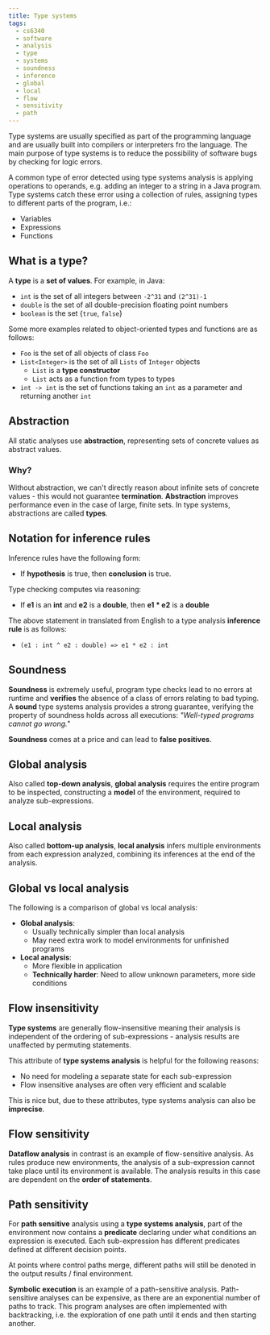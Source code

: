 ```yaml
---
title: Type systems
tags:
  - cs6340
  - software
  - analysis
  - type
  - systems
  - soundness
  - inference
  - global
  - local
  - flow
  - sensitivity
  - path
---
```


Type systems are usually specified as part of the programming language and are usually built into
compilers or interpreters fro the language. The main purpose of type systems is to reduce the
possibility of software bugs by checking for logic errors.

A common type of error detected using type systems analysis is applying operations to operands, e.g.
adding an integer to a string in a Java program. Type systems catch these error using a collection
of rules, assigning types to different parts of the program, i.e.:

- Variables
- Expressions
- Functions

## What is a type?

A **type** is a **set of values**. For example, in Java:

- `int` is the set of all integers between `-2^31` and `(2^31)-1`
- `double` is the set of all double-precision floating point numbers
- `boolean` is the set {`true`, `false`}

Some more examples related to object-oriented types and functions are as follows:

- `Foo` is the set of all objects of class `Foo`
- `List<Integer>` is the set of all `Lists` of `Integer` objects
  - `List` is a **type constructor**
  - `List` acts as a function from types to types
- `int -> int` is the set of functions taking an `int` as a parameter and returning another `int`

## Abstraction

All static analyses use **abstraction**, representing sets of concrete values as abstract values.

### Why?

Without abstraction, we can't directly reason about infinite sets of concrete values - this would
not guarantee **termination**. **Abstraction** improves performance even in the case of large,
finite sets. In type systems, abstractions are called **types**.

## Notation for inference rules

Inference rules have the following form:

- If **hypothesis** is true, then **conclusion** is true.

Type checking computes via reasoning:

- If **e1** is an **int** and **e2** is a **double**, then **e1 \* e2** is a **double**

The above statement in translated from English to a type analysis **inference rule** is as follows:

- `(e1 : int ^ e2 : double) => e1 * e2 : int`

## Soundness

**Soundness** is extremely useful, program type checks lead to no errors at runtime and **verifies**
the absence of a class of errors relating to bad typing. A **sound** type systems analysis provides
a strong guarantee, verifying the property of soundness holds across all executions: _"Well-typed
programs cannot go wrong."_

**Soundness** comes at a price and can lead to **false positives**.

## Global analysis

Also called **top-down analysis**, **global analysis** requires the entire program to be inspected,
constructing a **model** of the environment, required to analyze sub-expressions.

## Local analysis

Also called **bottom-up analysis**, **local analysis** infers multiple environments from each
expression analyzed, combining its inferences at the end of the analysis.

## Global vs local analysis

The following is a comparison of global vs local analysis:

- **Global analysis**:
  - Usually technically simpler than local analysis
  - May need extra work to model environments for unfinished programs
- **Local analysis**:
  - More flexible in application
  - **Technically harder**: Need to allow unknown parameters, more side conditions

## Flow insensitivity

**Type systems** are generally flow-insensitive meaning their analysis is independent of the
ordering of sub-expressions - analysis results are unaffected by permuting statements.

This attribute of **type systems analysis** is helpful for the following reasons:

- No need for modeling a separate state for each sub-expression
- Flow insensitive analyses are often very efficient and scalable

This is nice but, due to these attributes, type systems analysis can also be **imprecise**.

## Flow sensitivity

**Dataflow analysis** in contrast is an example of flow-sensitive analysis. As rules produce new
environments, the analysis of a sub-expression cannot take place until its environment is available.
The analysis results in this case are dependent on the **order of statements**.

## Path sensitivity

For **path sensitive** analysis using a **type systems analysis**, part of the environment now
contains a **predicate** declaring under what conditions an expression is executed. Each
sub-expression has different predicates defined at different decision points.

At points where control paths merge, different paths will still be denoted in the output results /
final environment.

**Symbolic execution** is an example of a path-sensitive analysis. Path-sensitive analyses can be
expensive, as there are an exponential number of paths to track. This program analyses are often
implemented with backtracking, i.e. the exploration of one path until it ends and then starting
another.
